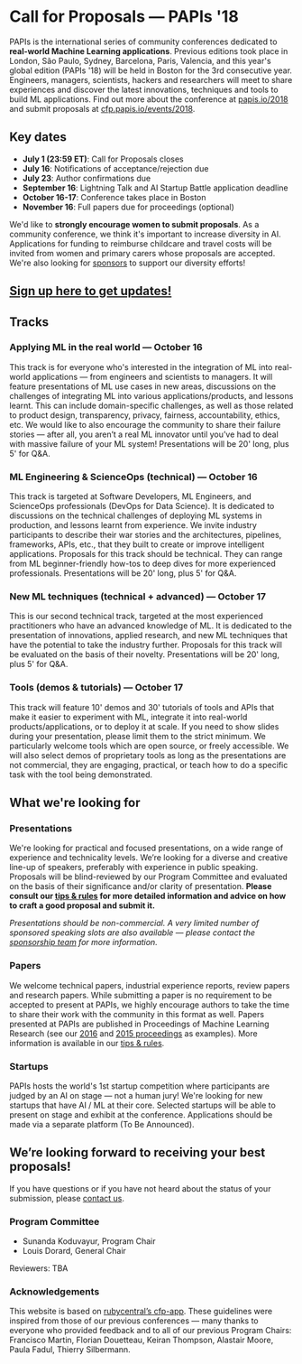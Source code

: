 # Call for Proposals — PAPIs '18

PAPIs is the international series of community conferences dedicated to **real-world Machine Learning applications**. Previous editions took place in London, São Paulo, Sydney, Barcelona, Paris, Valencia, and this year's global edition (PAPIs '18) will be held in Boston for the 3rd consecutive year. Engineers, managers, scientists, hackers and researchers will meet to share experiences and discover the latest innovations, techniques and tools to build ML applications. Find out more about the conference at [papis.io/2018](http://www.papis.io/2018) and submit proposals at [cfp.papis.io/events/2018](http://cfp.papis.io/events/2018).

## Key dates

- **July 1 (23:59 ET)**: Call for Proposals closes
- **July 16**: Notifications of acceptance/rejection due
- **July 23**: Author confirmations due
- **September 16**: Lightning Talk and AI Startup Battle application deadline
- **October 16-17**: Conference takes place in Boston
- **November 16**: Full papers due for proceedings (optional)

We'd like to **strongly encourage women to submit proposals**. As a community conference, we think it's important to increase diversity in AI. Applications for funding to reimburse childcare and travel costs will be invited from women and primary carers whose proposals are accepted. We're also looking for [sponsors](https://www.papis.io/sponsoring) to support our diversity efforts!

## [Sign up here to get updates!](http://www.papis.io/#updates)

## Tracks

### Applying ML in the real world — October 16

This track is for everyone who's interested in the integration of ML into real-world applications — from engineers and scientists to managers. It will feature presentations of ML use cases in new areas, discussions on the challenges of integrating ML into various applications/products, and lessons learnt. This can include domain-specific challenges, as well as those related to product design, transparency, privacy, fairness, accountability, ethics, etc. We would like to also encourage the community to share their failure stories — after all, you aren’t a real ML innovator until you’ve had to deal with massive failure of your ML system! Presentations will be 20' long, plus 5' for Q&A.

### ML Engineering & ScienceOps (technical) — October 16

This track is targeted at Software Developers, ML Engineers, and ScienceOps professionals (DevOps for Data Science). It is dedicated to discussions on the technical challenges of deploying ML systems in production, and lessons learnt from experience. We invite industry participants to describe their war stories and the architectures, pipelines, frameworks, APIs, etc., that they built to create or improve intelligent applications. Proposals for this track should be technical. They can range from ML beginner-friendly how-tos to deep dives for more experienced professionals. Presentations will be 20' long, plus 5' for Q&A.

### New ML techniques (technical + advanced) — October 17

This is our second technical track, targeted at the most experienced practitioners who have an advanced knowledge of ML. It is dedicated to the presentation of innovations, applied research, and new ML techniques that have the potential to take the industry further. Proposals for this track will be evaluated on the basis of their novelty. Presentations will be 20' long, plus 5' for Q&A.

### Tools (demos & tutorials) — October 17

This track will feature 10' demos and 30' tutorials of tools and APIs that make it easier to experiment with ML, integrate it into real-world products/applications, or to deploy it at scale. If you need to show slides during your presentation, please limit them to the strict minimum. We particularly welcome tools which are open source, or freely accessible. We will also select demos of proprietary tools as long as the presentations are not commercial, they are engaging, practical, or teach how to do a specific task with the tool being demonstrated.

## What we're looking for

### Presentations

We're looking for practical and focused presentations, on a wide range of experience and technicality levels. We’re looking for a diverse and creative line-up of speakers, preferably with experience in public speaking. Proposals will be blind-reviewed by our Program Committee and evaluated on the basis of their significance and/or clarity of presentation. **Please consult our [tips & rules](https://github.com/PAPIsdotio/general/blob/master/cfp-tips-rules.md) for more detailed information and advice on how to craft a good proposal and submit it.**

_Presentations should be non-commercial. A very limited number of sponsored speaking slots are also available — please contact the [sponsorship team](mailto:sponsoring@papis.io) for more information._

### Papers

We welcome technical papers, industrial experience reports, review papers and research papers. While submitting a paper is no requirement to be accepted to present at PAPIs, we highly encourage authors to take the time to share their work with the community in this format as well. Papers presented at PAPIs are published in Proceedings of Machine Learning Research (see our [2016](http://proceedings.mlr.press/v67/) and [2015 proceedings](http://proceedings.mlr.press/v50/) as examples). More information is available in our [tips & rules](https://github.com/PAPIsdotio/general/blob/master/cfp-tips-rules.md).

### Startups

PAPIs hosts the world's 1st startup competition where participants are judged by an AI on stage — not a human jury! We're looking for new startups that have AI / ML at their core. Selected startups will be able to present on stage and exhibit at the conference. Applications should be made via a separate platform (To Be Announced).

## We’re looking forward to receiving your best proposals!

If you have questions or if you have not heard about the status of your submission, please [contact us](mailto:program-committee-2018@papis.mailclark.ai).

### Program Committee

- Sunanda Koduvayur, Program Chair
- Louis Dorard, General Chair

Reviewers: TBA

### Acknowledgements

This website is based on [rubycentral’s cfp-app](https://github.com/rubycentral/cfp-app). These guidelines were inspired from those of our previous conferences — many thanks to everyone who provided feedback and to all of our previous Program Chairs: Francisco Martin, Florian Douetteau, Keiran Thompson, Alastair Moore, Paula Fadul, Thierry Silbermann.
